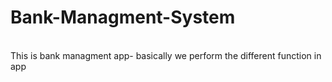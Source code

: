 # Bank-Managment-System
<br>
This is bank managment app- basically we perform the different function in app

